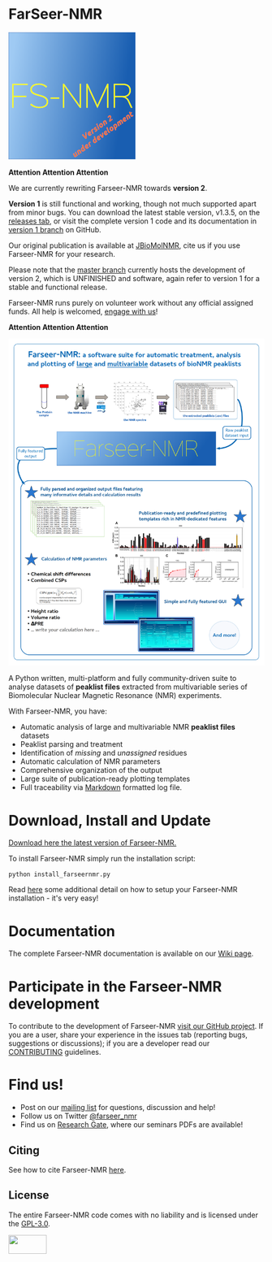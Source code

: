 # FarSeer-NMR

![FarSeer-NMR v2 logo](https://github.com/Farseer-NMR/FarSeer-NMR/blob/master/Documentation/img/GitHub-FS_logo_version2_small.png?raw=true)

**Attention Attention Attention**

We are currently rewriting Farseer-NMR towards **version 2**.  

**Version 1** is still functional and working, though not much supported apart from minor bugs. You can download the latest stable version, v1.3.5, on the [releases tab](https://github.com/Farseer-NMR/FarSeer-NMR/releases/tag/v1.3.5), or visit the complete version 1 code and its documentation in [version 1 branch](https://github.com/Farseer-NMR/FarSeer-NMR/tree/version1) on GitHub.

Our original publication is available at [JBioMolNMR](https://link.springer.com/article/10.1007/s10858-018-0182-5), cite us if you use Farseer-NMR for your research.

Please note that the [master branch](https://github.com/Farseer-NMR/FarSeer-NMR) currently hosts the development of version 2, which is UNFINISHED and software, again refer to version 1 for a stable and functional release.

Farseer-NMR runs purely on volunteer work without any official assigned funds. All help is welcomed, [engage with us](https://groups.google.com/forum/#!forum/farseer-nmr)!

**Attention Attention Attention**

![FarSeer Banner](https://github.com/Farseer-NMR/FarSeer-NMR/blob/master/Documentation/Figures/GitHub_Farseer-NMR_Workflow.png?raw=true)

A Python written, multi-platform and fully community-driven suite to analyse datasets of **peaklist files** extracted from multivariable series of Biomolecular Nuclear Magnetic Resonance (NMR) experiments. 

With Farseer-NMR, you have:

* Automatic analysis of large and multivariable NMR **peaklist files** datasets
* Peaklist parsing and treatment
* Identification of _missing_ and _unassigned_ residues
* Automatic calculation of NMR parameters
* Comprehensive organization of the output
* Large suite of publication-ready plotting templates
* Full traceability via [Markdown](https://en.wikipedia.org/wiki/Markdown) formatted log file.

# Download, Install and Update

[Download here the latest version of Farseer-NMR.](https://github.com/Farseer-NMR/FarSeer-NMR/releases)

To install Farseer-NMR simply run the installation script:

```
python install_farseernmr.py
```

Read [here](https://github.com/Farseer-NMR/FarSeer-NMR/wiki/Download,-Install-and-Update) some additional detail on how to setup your Farseer-NMR installation - it's very easy!

# Documentation

The complete Farseer-NMR documentation is available on our [Wiki page](https://github.com/Farseer-NMR/FarSeer-NMR/wiki).

# Participate in the Farseer-NMR development

To contribute to the development of Farseer-NMR [visit our GitHub project](https://github.com/Farseer-NMR/FarSeer-NMR). If you are a user, share your experience in the issues tab (reporting bugs, suggestions or discussions); if you are a developer read our [CONTRIBUTING](https://github.com/Farseer-NMR/FarSeer-NMR/blob/master/CONTRIBUTING.md) guidelines. 

# Find us!

- Post on our [mailing list](https://groups.google.com/forum/#!forum/farseer-nmr) for questions, discussion and help!
- Follow us on Twitter [@farseer_nmr](https://twitter.com/farseer_nmr)
- Find us on [Research Gate](https://www.researchgate.net/project/Farseer-NMR-automatic-treatment-and-plotting-of-large-scale-NMR-titration-data), where our seminars PDFs are available!

## Citing

See how to cite Farseer-NMR [here](https://github.com/Farseer-NMR/FarSeer-NMR/wiki/Citing).

## License

The entire Farseer-NMR code comes with no liability and is licensed under the [GPL-3.0](https://github.com/Farseer-NMR/FarSeer-NMR/blob/master/COPYING).

<a href="https://www.gnu.org/licenses/gpl-3.0.en.html"><img src="https://upload.wikimedia.org/wikipedia/commons/thumb/9/93/GPLv3_Logo.svg/1200px-GPLv3_Logo.svg.png" width="75" height="37"></a>
